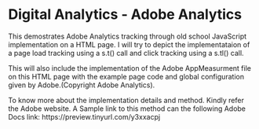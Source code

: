 # Digital Analytics - Adobe Analytics
<p>This demostrates Adobe Analytics tracking through old school JavaScript implementation on a HTML page. I will try to depict the implementataion of a page load tracking using a s.t() call and click tracking using a s.tl() call.
 <p>
 <p> This will also include the implementation of the Adobe AppMeasurment file on this HTML page with the example page code and global configuration given by Adobe.(Copyright Adobe Analytics).
<p>
<p> To know more about the implementation details and method. Kindly refer the Adobe website. A Sample link to this method can the following Adobe Docs link: https://preview.tinyurl.com/y3xxacpj
 
